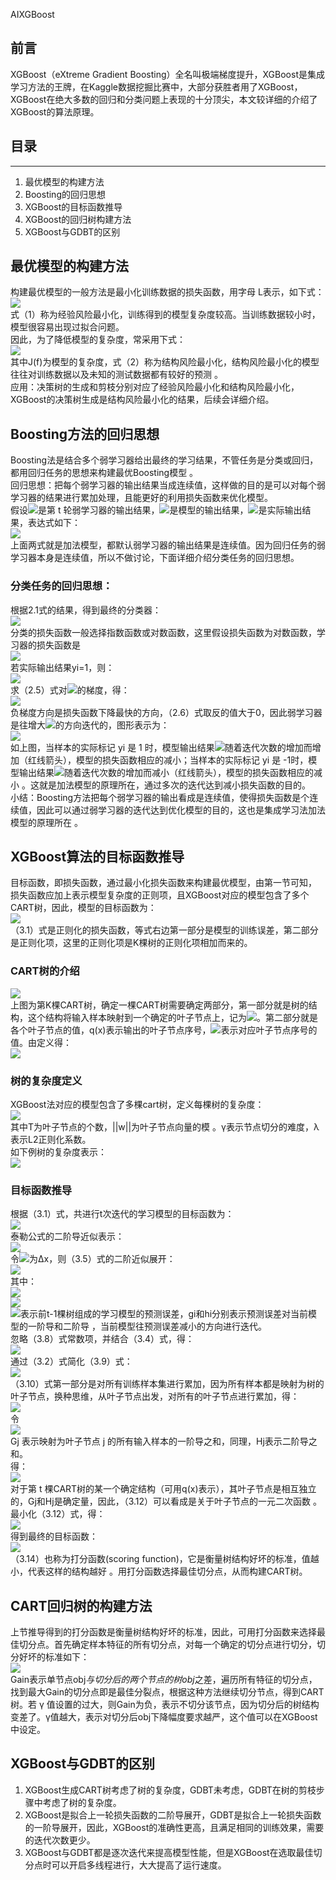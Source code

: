 AIXGBoost
<a name="EDIod"></a>
## 前言
XGBoost（eXtreme Gradient Boosting）全名叫极端梯度提升，XGBoost是集成学习方法的王牌，在Kaggle数据挖掘比赛中，大部分获胜者用了XGBoost，XGBoost在绝大多数的回归和分类问题上表现的十分顶尖，本文较详细的介绍了XGBoost的算法原理。
<a name="UJwEx"></a>
## 目录

---

1. 最优模型的构建方法
2. Boosting的回归思想
3. XGBoost的目标函数推导
4. XGBoost的回归树构建方法
5. XGBoost与GDBT的区别
<a name="iFysF"></a>
## 最优模型的构建方法
构建最优模型的一般方法是最小化训练数据的损失函数，用字母 L表示，如下式：<br />![](https://cdn.nlark.com/yuque/0/2022/png/396745/1656555367455-6a490092-cafa-496e-83fc-d65ffed0796d.png#clientId=uc9c63499-89ab-4&from=paste&id=uabdce29a&originHeight=87&originWidth=275&originalType=url&ratio=1&rotation=0&showTitle=false&status=done&style=shadow&taskId=ub0ec6429-ebdc-42db-969a-3c568209086&title=)<br />式（1）称为经验风险最小化，训练得到的模型复杂度较高。当训练数据较小时，模型很容易出现过拟合问题。<br />因此，为了降低模型的复杂度，常采用下式：<br />![](https://cdn.nlark.com/yuque/0/2022/png/396745/1656555367480-222d1a74-ca1b-4500-b968-f4b46602d6db.png#clientId=uc9c63499-89ab-4&from=paste&id=u06ea5a95&originHeight=52&originWidth=351&originalType=url&ratio=1&rotation=0&showTitle=false&status=done&style=shadow&taskId=ubbd3cb86-4246-4cfb-81f6-597e2888c93&title=)<br />其中J(f)为模型的复杂度，式（2）称为结构风险最小化，结构风险最小化的模型往往对训练数据以及未知的测试数据都有较好的预测 。<br />应用：决策树的生成和剪枝分别对应了经验风险最小化和结构风险最小化，XGBoost的决策树生成是结构风险最小化的结果，后续会详细介绍。
<a name="kf9xH"></a>
## Boosting方法的回归思想
Boosting法是结合多个弱学习器给出最终的学习结果，不管任务是分类或回归，都用回归任务的思想来构建最优Boosting模型 。<br />回归思想：把每个弱学习器的输出结果当成连续值，这样做的目的是可以对每个弱学习器的结果进行累加处理，且能更好的利用损失函数来优化模型。<br />假设![](https://cdn.nlark.com/yuque/0/2022/png/396745/1656555367455-5e71e50e-cb77-406e-9d94-8a6238ace661.png#clientId=uc9c63499-89ab-4&from=paste&id=u2532725c&originHeight=36&originWidth=60&originalType=url&ratio=1&rotation=0&showTitle=false&status=done&style=shadow&taskId=u92e43baf-0fa0-40bc-b5bf-3eadc9e6a98&title=)是第 t 轮弱学习器的输出结果，![](https://cdn.nlark.com/yuque/0/2022/png/396745/1656555367513-ea55028f-bd7b-444c-9bcf-272c52d69def.png#clientId=uc9c63499-89ab-4&from=paste&id=ua4dd39e7&originHeight=47&originWidth=27&originalType=url&ratio=1&rotation=0&showTitle=false&status=done&style=shadow&taskId=u4368f7fc-a1a2-4453-b0de-4386645fe06&title=)是模型的输出结果，![](https://cdn.nlark.com/yuque/0/2022/png/396745/1656555367511-e41f86ac-d58c-480d-98aa-41d1e756b177.png#clientId=uc9c63499-89ab-4&from=paste&id=u5e36c8e8&originHeight=26&originWidth=24&originalType=url&ratio=1&rotation=0&showTitle=false&status=done&style=shadow&taskId=ue2d9c05f-787d-41c9-b312-3df34cc0735&title=)是实际输出结果，表达式如下：<br />![](https://cdn.nlark.com/yuque/0/2022/png/396745/1656555367871-f9479517-157a-4d71-9d2f-df2d23083c58.png#clientId=uc9c63499-89ab-4&from=paste&id=u6b138403&originHeight=110&originWidth=269&originalType=url&ratio=1&rotation=0&showTitle=false&status=done&style=shadow&taskId=u0f25d712-e32f-4ffa-bb89-01dc3d7de8d&title=)<br />上面两式就是加法模型，都默认弱学习器的输出结果是连续值。因为回归任务的弱学习器本身是连续值，所以不做讨论，下面详细介绍分类任务的回归思想。
<a name="HkWFn"></a>
### 分类任务的回归思想：
根据2.1式的结果，得到最终的分类器：<br />![](https://cdn.nlark.com/yuque/0/2022/png/396745/1656555367896-f07718b2-17a5-4579-942e-dc8e5ee20cc0.png#clientId=uc9c63499-89ab-4&from=paste&id=u9fd96b18&originHeight=58&originWidth=393&originalType=url&ratio=1&rotation=0&showTitle=false&status=done&style=shadow&taskId=u901b0ea6-1b29-4129-a891-04863401880&title=)<br />分类的损失函数一般选择指数函数或对数函数，这里假设损失函数为对数函数，学习器的损失函数是<br />![](https://cdn.nlark.com/yuque/0/2022/png/396745/1656555367786-79daa829-f8b6-43e4-80b1-fba718838ce3.png#clientId=uc9c63499-89ab-4&from=paste&id=ueeec4172&originHeight=37&originWidth=345&originalType=url&ratio=1&rotation=0&showTitle=false&status=done&style=shadow&taskId=u5c956ea2-51a7-4fd8-a575-410351cb6d3&title=)<br />若实际输出结果yi=1，则：<br />![](https://cdn.nlark.com/yuque/0/2022/png/396745/1656555367908-c8fe0c52-a1da-499d-9d72-f88df89d00d3.png#clientId=uc9c63499-89ab-4&from=paste&id=u71f76901&originHeight=48&originWidth=314&originalType=url&ratio=1&rotation=0&showTitle=false&status=done&style=shadow&taskId=uee0266f4-9d7c-49e6-b41e-348f3f05ded&title=)<br />求（2.5）式对![](https://cdn.nlark.com/yuque/0/2022/png/396745/1656555368456-b05402e5-b857-497e-b17b-a741108444cc.png#clientId=uc9c63499-89ab-4&from=paste&id=u27378da5&originHeight=47&originWidth=39&originalType=url&ratio=1&rotation=0&showTitle=false&status=done&style=shadow&taskId=u453a7801-19e0-4847-bee9-58c8e7c84fe&title=)的梯度，得：<br />![](https://cdn.nlark.com/yuque/0/2022/png/396745/1656555368175-ce4334a5-f122-455a-ba6d-c44a7d04b869.png#clientId=uc9c63499-89ab-4&from=paste&id=u55f2dd9c&originHeight=95&originWidth=197&originalType=url&ratio=1&rotation=0&showTitle=false&status=done&style=shadow&taskId=u67dcd760-add0-4904-ac10-07b84012d39&title=)<br />负梯度方向是损失函数下降最快的方向，（2.6）式取反的值大于0，因此弱学习器是往增大![](https://cdn.nlark.com/yuque/0/2022/png/396745/1656555368415-127ec571-dbc2-45a0-b97b-0ba64cc5acbd.png#clientId=uc9c63499-89ab-4&from=paste&id=u23dbb145&originHeight=54&originWidth=40&originalType=url&ratio=1&rotation=0&showTitle=false&status=done&style=shadow&taskId=uf0f3718e-f680-4827-9085-c897b5a61de&title=)的方向迭代的，图形表示为：<br />![](https://cdn.nlark.com/yuque/0/2022/png/396745/1656555368305-4b761eed-5990-4265-a625-ee92529e1881.png#clientId=uc9c63499-89ab-4&from=paste&id=ubde1c1d9&originHeight=283&originWidth=389&originalType=url&ratio=1&rotation=0&showTitle=false&status=done&style=shadow&taskId=u781df72a-2bb3-45d1-8635-32cfb1f922b&title=)<br />如上图，当样本的实际标记 yi 是 1 时，模型输出结果![](https://cdn.nlark.com/yuque/0/2022/png/396745/1656555368246-5eeb0951-191d-49c5-94ce-64ddae40ef19.png#clientId=uc9c63499-89ab-4&from=paste&id=u73c6abf7&originHeight=54&originWidth=40&originalType=url&ratio=1&rotation=0&showTitle=false&status=done&style=shadow&taskId=ucfe917a8-e19e-4e81-a93e-2b059cdd5ca&title=)随着迭代次数的增加而增加（红线箭头），模型的损失函数相应的减小；当样本的实际标记 yi 是 -1时，模型输出结果![](https://cdn.nlark.com/yuque/0/2022/png/396745/1656555368557-10b61fb7-eceb-4e50-9df8-654defd2c393.png#clientId=uc9c63499-89ab-4&from=paste&id=ud862b815&originHeight=54&originWidth=40&originalType=url&ratio=1&rotation=0&showTitle=false&status=done&style=shadow&taskId=u23ab5a5d-27df-468b-a9e0-fbc50db5718&title=)随着迭代次数的增加而减小（红线箭头），模型的损失函数相应的减小 。这就是加法模型的原理所在，通过多次的迭代达到减小损失函数的目的。<br />小结：Boosting方法把每个弱学习器的输出看成是连续值，使得损失函数是个连续值，因此可以通过弱学习器的迭代达到优化模型的目的，这也是集成学习法加法模型的原理所在 。
<a name="rRtOL"></a>
## XGBoost算法的目标函数推导
目标函数，即损失函数，通过最小化损失函数来构建最优模型，由第一节可知， 损失函数应加上表示模型复杂度的正则项，且XGBoost对应的模型包含了多个CART树，因此，模型的目标函数为：<br />![](https://cdn.nlark.com/yuque/0/2022/png/396745/1656555368631-550dca69-995c-4d90-8458-7e4ddb6d940c.png#clientId=uc9c63499-89ab-4&from=paste&id=u08c31294&originHeight=54&originWidth=357&originalType=url&ratio=1&rotation=0&showTitle=false&status=done&style=shadow&taskId=u6de3cfa6-c51c-47d1-b0c1-940ad3247e8&title=)<br />（3.1）式是正则化的损失函数，等式右边第一部分是模型的训练误差，第二部分是正则化项，这里的正则化项是K棵树的正则化项相加而来的。
<a name="XAcw1"></a>
### CART树的介绍
![](https://cdn.nlark.com/yuque/0/2022/png/396745/1656555368741-09872c98-0a64-419e-a7fc-05ef2b60dfe7.png#clientId=uc9c63499-89ab-4&from=paste&id=u8793a7a3&originHeight=131&originWidth=355&originalType=url&ratio=1&rotation=0&showTitle=false&status=done&style=shadow&taskId=uc8c2cb52-6687-4945-b589-06f2d8e438a&title=)<br />上图为第K棵CART树，确定一棵CART树需要确定两部分，第一部分就是树的结构，这个结构将输入样本映射到一个确定的叶子节点上，记为![](https://cdn.nlark.com/yuque/0/2022/png/396745/1656555368804-6fbd656f-0f5c-4eec-8ea0-dbd3cec5de76.png#clientId=uc9c63499-89ab-4&from=paste&id=u2e159e76&originHeight=33&originWidth=56&originalType=url&ratio=1&rotation=0&showTitle=false&status=done&style=shadow&taskId=uc472f6d3-9e70-4cac-aa7d-e11becbbebd&title=)。第二部分就是各个叶子节点的值，q(x)表示输出的叶子节点序号，![](https://cdn.nlark.com/yuque/0/2022/png/396745/1656555368928-7a1c95e4-d104-4d8c-8d11-b08ca6cd86ac.png#clientId=uc9c63499-89ab-4&from=paste&id=u7523847a&originHeight=31&originWidth=49&originalType=url&ratio=1&rotation=0&showTitle=false&status=done&style=shadow&taskId=udb802353-8f41-48b9-952f-13170d4edea&title=)表示对应叶子节点序号的值。由定义得：<br />![](https://cdn.nlark.com/yuque/0/2022/png/396745/1656555368909-670cda8e-601b-4e45-b3ef-16ae1dedcbba.png#clientId=uc9c63499-89ab-4&from=paste&id=u0a1cf73e&originHeight=36&originWidth=202&originalType=url&ratio=1&rotation=0&showTitle=false&status=done&style=shadow&taskId=u8e450fbe-5656-467c-9ffa-60ea7193659&title=)
<a name="d7cfS"></a>
### 树的复杂度定义
XGBoost法对应的模型包含了多棵cart树，定义每棵树的复杂度：<br />![](https://cdn.nlark.com/yuque/0/2022/png/396745/1656555368982-f182f4c5-f554-413c-a4e2-d4a15dfe4a9d.png#clientId=uc9c63499-89ab-4&from=paste&id=u540a6af5&originHeight=47&originWidth=281&originalType=url&ratio=1&rotation=0&showTitle=false&status=done&style=shadow&taskId=u308f5794-95cc-463a-bbf7-0c51635c67f&title=)<br />其中T为叶子节点的个数，||w||为叶子节点向量的模  。γ表示节点切分的难度，λ表示L2正则化系数。<br />如下例树的复杂度表示：<br />![](https://cdn.nlark.com/yuque/0/2022/jpeg/396745/1656555369225-7047a713-481e-4dc4-b980-c2590d3a263e.jpeg#clientId=uc9c63499-89ab-4&from=paste&id=u3c5a0d1c&originHeight=401&originWidth=693&originalType=url&ratio=1&rotation=0&showTitle=false&status=done&style=shadow&taskId=uf5520f6c-2971-493a-9014-2f00771a043&title=)
<a name="VelWJ"></a>
### 目标函数推导
根据（3.1）式，共进行t次迭代的学习模型的目标函数为：<br />![](https://cdn.nlark.com/yuque/0/2022/png/396745/1656555369141-b5905bc8-046b-458a-a734-07603e54f097.png#clientId=uc9c63499-89ab-4&from=paste&id=uc7238995&originHeight=220&originWidth=550&originalType=url&ratio=1&rotation=0&showTitle=false&status=done&style=shadow&taskId=uba86ac29-9147-41bd-ba89-71d72ef3a9b&title=)<br />泰勒公式的二阶导近似表示：<br />![](https://cdn.nlark.com/yuque/0/2022/png/396745/1656555369225-2dc40b84-ee58-426b-b928-28d1fe8e2359.png#clientId=uc9c63499-89ab-4&from=paste&id=ub7435434&originHeight=53&originWidth=512&originalType=url&ratio=1&rotation=0&showTitle=false&status=done&style=shadow&taskId=u22284392-993b-48de-abc1-78066700b2c&title=)<br />令![](https://cdn.nlark.com/yuque/0/2022/png/396745/1656555369410-a01408be-4953-4c38-b473-3790e0468b82.png#clientId=uc9c63499-89ab-4&from=paste&id=ua4204d04&originHeight=29&originWidth=53&originalType=url&ratio=1&rotation=0&showTitle=false&status=done&style=shadow&taskId=u88ccd4ae-ff82-4db6-a609-6d5f4cf814b&title=)为Δx，则（3.5）式的二阶近似展开：<br />![](https://cdn.nlark.com/yuque/0/2022/png/396745/1656555369317-7187d43e-4670-43ab-bb6e-852b95615dfd.png#clientId=uc9c63499-89ab-4&from=paste&id=u659fc078&originHeight=167&originWidth=699&originalType=url&ratio=1&rotation=0&showTitle=false&status=done&style=shadow&taskId=u3c247d78-34d8-4a28-b4a2-d121bd7df7f&title=)<br />其中：<br />![](https://cdn.nlark.com/yuque/0/2022/png/396745/1656555369659-f754a0c0-73fe-422c-9c9e-8feea75aad03.png#clientId=uc9c63499-89ab-4&from=paste&id=u59077192&originHeight=35&originWidth=204&originalType=url&ratio=1&rotation=0&showTitle=false&status=done&style=shadow&taskId=u45d85810-67e0-4775-98a2-676ae99e877&title=)<br />![](https://cdn.nlark.com/yuque/0/2022/png/396745/1656555369518-5f47fc65-9c81-48ab-a5df-dae0a5b492eb.png#clientId=uc9c63499-89ab-4&from=paste&id=uaeb71a68&originHeight=34&originWidth=200&originalType=url&ratio=1&rotation=0&showTitle=false&status=done&style=shadow&taskId=ufe0ef3b9-024c-4287-a5e6-166014286d2&title=)<br />![](https://cdn.nlark.com/yuque/0/2022/png/396745/1656555369646-c33abe45-d131-4b71-9678-ebb151aef176.png#clientId=uc9c63499-89ab-4&from=paste&id=u9d267349&originHeight=33&originWidth=107&originalType=url&ratio=1&rotation=0&showTitle=false&status=done&style=shadow&taskId=u039ce569-0255-48c2-95e9-2a4a6f57d24&title=)表示前t-1棵树组成的学习模型的预测误差，gi和hi分别表示预测误差对当前模型的一阶导和二阶导 ，当前模型往预测误差减小的方向进行迭代。<br />忽略（3.8）式常数项，并结合（3.4）式，得：<br />![](https://cdn.nlark.com/yuque/0/2022/png/396745/1656555369844-e3402736-fbfb-45ed-8d06-e08ef6ab7467.png#clientId=uc9c63499-89ab-4&from=paste&id=uc9644bbf&originHeight=62&originWidth=541&originalType=url&ratio=1&rotation=0&showTitle=false&status=done&style=shadow&taskId=u55677da5-2d65-4b2e-8684-45a4a9d77ad&title=)<br />通过（3.2）式简化（3.9）式：<br />![](https://cdn.nlark.com/yuque/0/2022/png/396745/1656555369899-4cacb52b-2eae-47fe-b37d-dda31ccad9e3.png#clientId=uc9c63499-89ab-4&from=paste&id=u5d8acc2d&originHeight=61&originWidth=550&originalType=url&ratio=1&rotation=0&showTitle=false&status=done&style=shadow&taskId=ud515be1d-1349-4afa-aea6-7b2e6d924a6&title=)<br />（3.10）式第一部分是对所有训练样本集进行累加，因为所有样本都是映射为树的叶子节点，换种思维，从叶子节点出发，对所有的叶子节点进行累加，得：<br />![](https://cdn.nlark.com/yuque/0/2022/png/396745/1656555369888-cd84889a-cdb5-4715-8ad8-962c31ee0f98.png#clientId=uc9c63499-89ab-4&from=paste&id=uf646c8bc&originHeight=61&originWidth=488&originalType=url&ratio=1&rotation=0&showTitle=false&status=done&style=shadow&taskId=u3493a84b-ba7d-44aa-b449-b2b0b591236&title=)<br />令<br />![](https://cdn.nlark.com/yuque/0/2022/png/396745/1656555370069-186e27ba-89b0-4f04-8dd7-e7000b315262.png#clientId=uc9c63499-89ab-4&from=paste&id=u02a9d353&originHeight=50&originWidth=201&originalType=url&ratio=1&rotation=0&showTitle=false&status=done&style=shadow&taskId=u81a88d06-3260-4ff6-9019-ead0f2e23ef&title=)<br />Gj 表示映射为叶子节点 j 的所有输入样本的一阶导之和，同理，Hj表示二阶导之和。<br />得：<br />![](https://cdn.nlark.com/yuque/0/2022/png/396745/1656555370217-2cd3481b-9722-4c48-bc47-dc1e301ce9ba.png#clientId=uc9c63499-89ab-4&from=paste&id=ub4bac9aa&originHeight=53&originWidth=431&originalType=url&ratio=1&rotation=0&showTitle=false&status=done&style=shadow&taskId=u7dee686d-6f6a-4097-9d93-0dca8359ff4&title=)<br />对于第 t 棵CART树的某一个确定结构（可用q(x)表示），其叶子节点是相互独立的，Gj和Hj是确定量，因此，（3.12）可以看成是关于叶子节点的一元二次函数 。最小化（3.12）式，得：<br />![](https://cdn.nlark.com/yuque/0/2022/png/396745/1656555370329-491dc543-b475-4ad8-bdc9-fcadd79282a9.png#clientId=uc9c63499-89ab-4&from=paste&id=ucdd14d04&originHeight=60&originWidth=229&originalType=url&ratio=1&rotation=0&showTitle=false&status=done&style=shadow&taskId=u589b2a0a-9d39-4c51-8ba3-43759cfdb9c&title=)<br />得到最终的目标函数：<br />![](https://cdn.nlark.com/yuque/0/2022/png/396745/1656555370240-88989f6f-35b5-437d-a645-fef2cb0ec397.png#clientId=uc9c63499-89ab-4&from=paste&id=udda31093&originHeight=66&originWidth=321&originalType=url&ratio=1&rotation=0&showTitle=false&status=done&style=shadow&taskId=uda7b1265-36bc-44fb-a6c3-025c718ea6d&title=)<br />（3.14）也称为打分函数(scoring function)，它是衡量树结构好坏的标准，值越小，代表这样的结构越好 。用打分函数选择最佳切分点，从而构建CART树。
<a name="QIk04"></a>
## CART回归树的构建方法
上节推导得到的打分函数是衡量树结构好坏的标准，因此，可用打分函数来选择最佳切分点。首先确定样本特征的所有切分点，对每一个确定的切分点进行切分，切分好坏的标准如下：<br />![](https://cdn.nlark.com/yuque/0/2022/png/396745/1656555370361-af1786ec-d1ac-4d3b-8e42-79874f896cf9.png#clientId=uc9c63499-89ab-4&from=paste&id=u7c07962c&originHeight=78&originWidth=456&originalType=url&ratio=1&rotation=0&showTitle=false&status=done&style=shadow&taskId=ua0a56042-7367-484b-9170-06bc2d684e9&title=)<br />Gain表示单节点obj*与切分后的两个节点的树obj*之差，遍历所有特征的切分点，找到最大Gain的切分点即是最佳分裂点，根据这种方法继续切分节点，得到CART树。若 γ 值设置的过大，则Gain为负，表示不切分该节点，因为切分后的树结构变差了。γ值越大，表示对切分后obj下降幅度要求越严，这个值可以在XGBoost中设定。
<a name="SCfQy"></a>
## XGBoost与GDBT的区别

1. XGBoost生成CART树考虑了树的复杂度，GDBT未考虑，GDBT在树的剪枝步骤中考虑了树的复杂度。
2. XGBoost是拟合上一轮损失函数的二阶导展开，GDBT是拟合上一轮损失函数的一阶导展开，因此，XGBoost的准确性更高，且满足相同的训练效果，需要的迭代次数更少。
3. XGBoost与GDBT都是逐次迭代来提高模型性能，但是XGBoost在选取最佳切分点时可以开启多线程进行，大大提高了运行速度。
